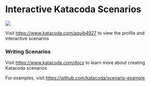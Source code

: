 # Interactive Katacoda Scenarios

[![](http://shields.katacoda.com/katacoda/aquib4927/count.svg)](https://www.katacoda.com/aquib4927 "Get your profile on Katacoda.com")

Visit https://www.katacoda.com/aquib4927 to view the profile and interactive scenarios

### Writing Scenarios
Visit https://www.katacoda.com/docs to learn more about creating Katacoda scenarios

For examples, visit https://github.com/katacoda/scenario-example
